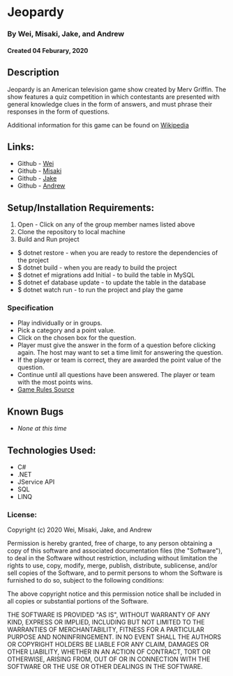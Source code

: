 # Jeopardy
### By Wei, Misaki, Jake, and Andrew
#### Created 04 Feburary, 2020

## Description  

Jeopardy is an American television game show created by Merv Griffin. The show features a quiz competition in which contestants are presented with general knowledge clues in the form of answers, and must phrase their responses in the form of questions.

Additional information for this game can be found on [Wikipedia](https://en.wikipedia.org/wiki/Jeopardy!)
 
## Links:

* Github - [Wei](https://github.com/weidai07/Jeopardy)
* Github - [Misaki](https://github.com/misakimichy/Jeopardy)
* Github - [Jake](https://github.com/JakeAsh22/Jeopardy)
* Github - [Andrew](https://github.com/abatesaccs/Jeopardy)

## Setup/Installation Requirements:

1. Open - Click on any of the group member names listed above 
2. Clone the repository to local machine 
3. Build and Run project

  - $ dotnet restore - when you are ready to restore the dependencies of the project
  - $ dotnet build - when you are ready to build the project
  - $ dotnet ef migrations add Initial - to build the table in MySQL
  - $ dotnet ef database update - to update the table in the database 
  - $ dotnet watch run - to run the project and play the game 
  
### Specification

* Play individually or in groups.
* Pick a category and a point value.
* Click on the chosen box for the question.
* Player must give the answer in the form of a question before clicking again. The host may want to set a time limit for answering the question.
* If the player or team is correct, they are awarded the point value of the question. 
* Continue until all questions have been answered. The player or team with the most points wins.
* [Game Rules Source](https://www.iup.edu/teachingexcellence/reflective-practice/past-events/2008-09/sample-games-to-be-used-in-the-classroom/instructions-for-playing-jeopardy/) 

## Known Bugs

* _None at this time_

## Technologies Used:

* C#
* .NET
* JService API
* SQL
* LINQ 

### License:

Copyright (c) 2020 Wei, Misaki, Jake, and Andrew

Permission is hereby granted, free of charge, to any person obtaining a copy of this software and associated documentation files (the "Software"), to deal in the Software without restriction, including without limitation the rights to use, copy, modify, merge, publish, distribute, sublicense, and/or sell copies of the Software, and to permit persons to whom the Software is furnished to do so, subject to the following conditions:

The above copyright notice and this permission notice shall be included in all copies or substantial portions of the Software.

THE SOFTWARE IS PROVIDED "AS IS", WITHOUT WARRANTY OF ANY KIND, EXPRESS OR IMPLIED, INCLUDING BUT NOT LIMITED TO THE WARRANTIES OF MERCHANTABILITY, FITNESS FOR A PARTICULAR PURPOSE AND NONINFRINGEMENT. IN NO EVENT SHALL THE AUTHORS OR COPYRIGHT HOLDERS BE LIABLE FOR ANY CLAIM, DAMAGES OR OTHER LIABILITY, WHETHER IN AN ACTION OF CONTRACT, TORT OR OTHERWISE, ARISING FROM, OUT OF OR IN CONNECTION WITH THE SOFTWARE OR THE USE OR OTHER DEALINGS IN THE SOFTWARE.

